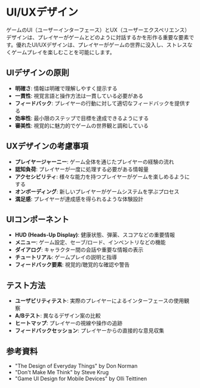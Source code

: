 # UI/UXデザイン

ゲームのUI（ユーザーインターフェース）とUX（ユーザーエクスペリエンス）デザインは、プレイヤーがゲームとどのように対話するかを形作る重要な要素です。優れたUI/UXデザインは、プレイヤーがゲームの世界に没入し、ストレスなくゲームプレイを楽しむことを可能にします。

## UIデザインの原則

- **明確さ**: 情報は明確で理解しやすく提示する
- **一貫性**: 視覚言語と操作方法は一貫している必要がある
- **フィードバック**: プレイヤーの行動に対して適切なフィードバックを提供する
- **効率性**: 最小限のステップで目標を達成できるようにする
- **審美性**: 視覚的に魅力的でゲームの世界観と調和している

## UXデザインの考慮事項

- **プレイヤージャーニー**: ゲーム全体を通じたプレイヤーの経験の流れ
- **認知負荷**: プレイヤーが一度に処理する必要がある情報量
- **アクセシビリティ**: 様々な能力を持つプレイヤーがゲームを楽しめるようにする
- **オンボーディング**: 新しいプレイヤーがゲームシステムを学ぶプロセス
- **満足感**: プレイヤーが達成感を得られるような体験設計

## UIコンポーネント

- **HUD (Heads-Up Display)**: 健康状態、弾薬、スコアなどの重要情報
- **メニュー**: ゲーム設定、セーブ/ロード、インベントリなどの機能
- **ダイアログ**: キャラクター間の会話や重要な情報の表示
- **チュートリアル**: ゲームプレイの説明と指導
- **フィードバック要素**: 視覚的/聴覚的な確認や警告

## テスト方法

- **ユーザビリティテスト**: 実際のプレイヤーによるインターフェースの使用観察
- **A/Bテスト**: 異なるデザイン案の比較
- **ヒートマップ**: プレイヤーの視線や操作の追跡
- **フィードバックセッション**: プレイヤーからの直接的な意見収集

## 参考資料

- "The Design of Everyday Things" by Don Norman
- "Don't Make Me Think" by Steve Krug
- "Game UI Design for Mobile Devices" by Olli Teittinen